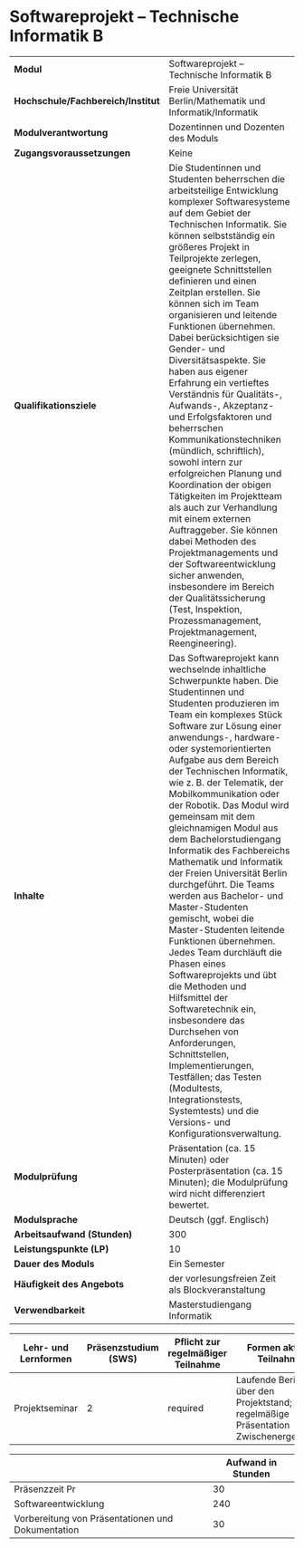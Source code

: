 # Softwareprojekt – Technische Informatik B
|                                    |   |
|------------------------------------|---|
|**Modul**                           | Softwareprojekt – Technische Informatik B |
|**Hochschule/Fachbereich/Institut** | Freie Universität Berlin/Mathematik und Informatik/Informatik |
|**Modulverantwortung**              | Dozentinnen und Dozenten des Moduls |
|**Zugangsvoraussetzungen**          | Keine |
|**Qualifikationsziele**             | Die Studentinnen und Studenten beherrschen die arbeitsteilige Entwicklung komplexer Softwaresysteme auf dem Gebiet der Technischen Informatik. Sie können selbstständig ein größeres Projekt in Teilprojekte zerlegen, geeignete Schnittstellen definieren und einen Zeitplan erstellen. Sie können sich im Team organisieren und leitende Funktionen übernehmen. Dabei berücksichtigen sie Gender- und Diversitätsaspekte. Sie haben aus eigener Erfahrung ein vertieftes Verständnis für Qualitäts-, Aufwands-, Akzeptanz- und Erfolgsfaktoren und beherrschen Kommunikationstechniken (mündlich, schriftlich), sowohl intern zur erfolgreichen Planung und Koordination der obigen Tätigkeiten im Projektteam als auch zur Verhandlung mit einem externen Auftraggeber. Sie können dabei Methoden des Projektmanagements und der Softwareentwicklung sicher anwenden, insbesondere im Bereich der Qualitätssicherung (Test, Inspektion, Prozessmanagement, Projektmanagement, Reengineering). |
|**Inhalte**                         | Das Softwareprojekt kann wechselnde inhaltliche Schwerpunkte haben. Die Studentinnen und Studenten produzieren im Team ein komplexes Stück Software zur Lösung einer anwendungs-, hardware- oder systemorientierten Aufgabe aus dem Bereich der Technischen Informatik, wie z. B. der Telematik, der Mobilkommunikation oder der Robotik. Das Modul wird gemeinsam mit dem gleichnamigen Modul aus dem Bachelorstudiengang Informatik des Fachbereichs Mathematik und Informatik der Freien Universität Berlin durchgeführt. Die Teams werden aus Bachelor- und Master-Studenten gemischt, wobei die Master-Studenten leitende Funktionen übernehmen. Jedes Team durchläuft die Phasen eines Softwareprojekts und übt die Methoden und Hilfsmittel der Softwaretechnik ein, insbesondere das Durchsehen von Anforderungen, Schnittstellen, Implementierungen, Testfällen; das Testen (Modultests, Integrationstests, Systemtests) und die Versions- und Konfigurationsverwaltung. |
|**Modulprüfung**                    | Präsentation (ca. 15 Minuten) oder Posterpräsentation (ca. 15 Minuten); die Modulprüfung wird nicht differenziert bewertet. |
|**Modulsprache**                    | Deutsch (ggf. Englisch) |
|**Arbeitsaufwand (Stunden)**        | 300 |
|**Leistungspunkte (LP)**            | 10 |
|**Dauer des Moduls**                | Ein Semester |
|**Häufigkeit des Angebots**         | der vorlesungsfreien Zeit als Blockveranstaltung |
|**Verwendbarkeit**                  | Masterstudiengang Informatik |

| Lehr- und Lernformen | Präsenzstudium <br> (SWS) | Pflicht zur regelmäßiger Teilnahme | Formen aktiver Teilnahme |
| ---------------------|---------------------------|------------------------------------|------------------------- |
| Projektseminar       | 2                         | required                           | Laufende Berichte über den Projektstand; regelmäßige Präsentation Zwischenergebnisse |

|   | Aufwand in Stunden |
| - |--------------------|
| Präsenzzeit Pr                           | 30    |
| Softwareentwicklung                      | 240   |
| Vorbereitung von Präsentationen und Dokumentation | 30    |
